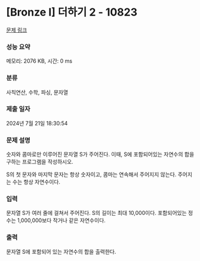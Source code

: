 # [Bronze I] 더하기 2 - 10823 

[문제 링크](https://www.acmicpc.net/problem/10823) 

### 성능 요약

메모리: 2076 KB, 시간: 0 ms

### 분류

사칙연산, 수학, 파싱, 문자열

### 제출 일자

2024년 7월 21일 18:30:54

### 문제 설명

<p>숫자와 콤마로만 이루어진 문자열 S가 주어진다. 이때, S에 포함되어있는 자연수의 합을 구하는 프로그램을 작성하시오.</p>

<p>S의 첫 문자와 마지막 문자는 항상 숫자이고, 콤마는 연속해서 주어지지 않는다. 주어지는 수는 항상 자연수이다.</p>

### 입력 

 <p>문자열 S가 여러 줄에 걸쳐서 주어진다. S의 길이는 최대 10,000이다. 포함되어있는 정수는 1,000,000보다 작거나 같은 자연수이다.</p>

### 출력 

 <p>문자열 S에 포함되어 있는 자연수의 합을 출력한다.</p>

